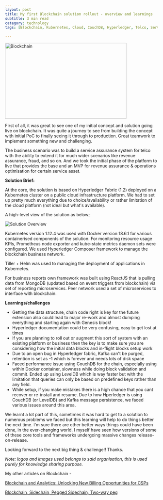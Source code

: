 ```yaml
---
layout: post
title: My first Blockchain solution rollout - overview and learnings
subtitle: 3 min read
category: technology
tags: [Blockchain, Kubernetes, Cloud, CouchDB, Hyperledger, Telco, ServiceAssurance]

---
```


<img src="https://manmohanp.github.io/assets/img/blockchain-hitesh-choudhary-JNxTZzpHmsI-unsplash.jpg" alt="Blockchain" width="400" height="250"/>

First of all, it was great to see one of my initial concept and solution going live on blockchain. It was quite a journey to see from building the concept with initial PoC to finally seeing it through to production. Great teamwork to implement something new and challenging.

The business scenario was to build a service assurance system for telco with the ability to extend it for much wider scenarios like revenue assurance, fraud, and so on. And we took the initial phase of the platform to live that provides the base and an MVP for revenue assurance & operations optimisation for certain service asset.

**Solution Brief:**

At the core, the solution is based on Hyperledger Fabric (1.2) deployed on a Kubernetes cluster on a public cloud infrastructure platform. We had to set up pretty much everything due to choice/availability or rather limitation of the cloud platform (not ideal but what's available).

A high-level view of the solution as below;

![Solution Overview](https://manmohanp.github.io/assets/img/first-blc-solution-overview.jpeg)

Kubernetes version 1.12.4 was used with Docker version 18.6.1 for various containerised components of the solution. For monitoring resource usage KPIs, Prometheus node exporter and kube-state metrics daemon sets were configured. We used Hyperledger Composer framework to manage the blockchain business network.

Tiller + Helm was used to managing the deployment of applications in Kubernetes.

For business reports own framework was built using ReactJS that is pulling data from MongoDB (updated based on event triggers from blockchain) via set of reporting microservices. Peer network used a set of microservices to interface with blockchain.

**Learnings/challenges**

- Getting the data structure, chain code right is key for the future extension also could lead to major re-work and almost dumping everything and starting again with Genesis block!
- Hyperledger documentation could be very confusing, easy to get lost at times
-  If you are planning to roll out or augment this sort of system with an existing platform or business then the key is to make sure you are considering how the initial data blocks and in-flight blocks setup work
- Due to an open bug in Hyperledger fabric, Kafka can't be purged, retention is set as -1 which is forever and needs lots of disk space
- Faced performance issue using CouchDB for the chain, especially using within Docker container, slowness while doing block validation and commit. Ended up using LevelDB which is way faster but with the limitation that queries can only be based on predefined keys rather than any field.
- While setup, if you make mistakes there is a high chance that you cant recover or re-install and resume. Due to how Hperledger is using CouchDB (or LevelDB) and Kafka message persistence, we faced various issues around this area.

We learnt a lot part of this, sometimes it was hard to get to a solution to numerous problems we faced but this learning will help to do things better the next time. I'm sure there are other better ways things could have been done, in the ever-changing world. I myself have seen how versions of some of these core tools and frameworks undergoing massive changes release-on-release.

Looking forward to the next big thing & challenge!! Thanks.

*Note: logos and images used belongs to said organisation, this is used purely for knowledge sharing purpose.*

My other articles on Blockchain -

[Blockchain and Analytics: Unlocking New Billing Opportunities for CSPs](https://www.theblockchaindomain.info/topics/apps-and-use-cases/articles/438937-blockcha-and-analytics-unlocking-new-billing-opportunities-csps.htm)

[Blockchain, Sidechain, Pegged Sidechain, Two-way peg](https://manmohanp.github.io/technology/2018/09/28/Blockchain-Sidechain-Pegged-Sidechain-Two-way-peg.html)

